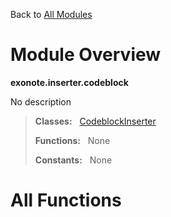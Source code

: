 Back to [All Modules](https://github.com/pyrustic/blob/master/docs/modules/README.md#readme)

# Module Overview

**exonote.inserter.codeblock**
 
No description

> **Classes:** &nbsp; [CodeblockInserter](https://github.com/pyrustic/blob/master/docs/modules/content/exonote.inserter.codeblock/content/classes/CodeblockInserter.md#class-codeblockinserter)
>
> **Functions:** &nbsp; None
>
> **Constants:** &nbsp; None

# All Functions



